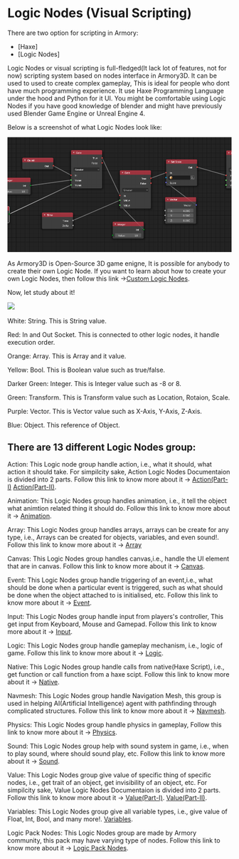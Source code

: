 # Logic Nodes (Visual Scripting)

There are two option for scripting in Armory:
* [Haxe]
* [Logic Nodes]

Logic Nodes or visual scripting is full-fledged(It lack lot of features, not for now) scripting system based on nodes interface in Armory3D.
It can be used to used to create complex gameplay, This is ideal for people who dont have much programming experience.
It use Haxe Programming Language under the hood and Python for it UI.
You might be comfortable using Logic Nodes if you have good knowledge of blender and might have previously used Blender Game Engine or Unreal Engine 4.

Below is a screenshot of what Logic Nodes look like:

![](/assets/logic_nodes_nodesgrouplook.JPG)

As Armory3D is Open-Source 3D game enigne, It is possible for anybody to create their own Logic Node.
If you want to learn about how to create your own Logic Nodes, then follow this link ->[Custom Logic Nodes](/dev/logicnodes.md).

Now, let study about it!

![](/assets/.JPG)

White: String. This is String value.

Red: In and Out Socket. This is connected to other logic nodes, it handle execution order.

Orange: Array. This is Array and it value.

Yellow: Bool. This is Boolean value such as true/false.

Darker Green: Integer. This is Integer value such as -8 or 8.

Green: Transform. This is Transform value such as Location, Rotaion, Scale.

Purple: Vector. This is Vector value such as X-Axis, Y-Axis, Z-Axis.

Blue: Object. This reference of Object.

## There are 13 different Logic Nodes group:

Action: This Logic node group handle action, i.e., what it should, what action it should take. For simpilcity sake, Action Logic Nodes Documentaion is divided into 2 parts. 
Follow this link to know more about it -> [Action(Part-I)](/logic_nodes/logic_nodes_action1.md) [Action(Part-II)](/logic_nodes/logic_nodes_action2.md).

Animation: This Logic Nodes group handles animation, i.e., it tell the object what animtion related thing it should do. 
Follow this link to know more about it -> [Animation](/logic_nodes/logic_nodes_animation.md).

Array: This Logic Nodes group handles arrays, arrays can be create for any type, i.e., Arrays can be created for objects, variables, and even sound!. 
Follow this link to know more about it -> [Array](/logic_nodes/logic_nodes_array.md)

Canvas: This Logic Nodes group handles canvas,i.e., handle the UI element that are in canvas. 
Follow this link to know more about it -> [Canvas](/logic_nodes/logic_nodes_canvas.md).

Event: This Logic Nodes group handle triggering of an event,i.e., what should be done when a particular event is triggered, such as what should be done when the object attached to is initialised, etc. 
Follow this link to know more about it -> [Event](/logic_nodes/logic_nodes_event.md).

Input: This Logic Nodes group handle input from players's controller, This get input from Keyboard, Mouse and Gamepad. 
Follow this link to know more about it -> [Input](/logic_nodes/logic_nodes_input.md).

Logic: This Logic Nodes group handle gameplay mechanism, i.e., logic of game. 
Follow this link to know more about it -> [Logic](/logic_nodes/logic_nodes_logic.md).

Native: This Logic Nodes group handle calls from native(Haxe Script), i.e., get function or call function from a haxe scipt. 
Follow this link to know more about it -> [Native](/logic_nodes/logic_nodes_native.md).

Navmesh: This Logic Nodes group handle Navigation Mesh, this group is used in helping AI(Artificial Intelligence) agent with pathfinding through complicated structures. 
Follow this link to know more about it -> [Navmesh](/logic_nodes/logic_nodes_navmesh.md).

Physics: This Logic Nodes group handle physics in gameplay, 
Follow this link to know more about it -> [Physics](/logic_nodes/logic_nodes_physics.md).

Sound: This Logic Nodes group help with sound system in game, i.e., when to play sound, where should sound play, etc. 
Follow this link to know more about it -> [Sound](/logic_nodes/logic_nodes_sound.md).

Value: This Logic Nodes group give value of specific thing of specific nodes, i.e., get trait of an object, get invisibility of an object, etc. For simpilcity sake, Value Logic Nodes Documentaion is divided into 2 parts. 
Follow this link to know more about it -> [Value(Part-I)](/logic_nodes/logic_nodes_value.md). [Value(Part-II)](/logic_nodes/logic_nodes_value.md).

Variables: This Logic Nodes group give all variable types, i.e., give value of Float, Int, Bool, and many more!.
[Variables](/logic_nodes/logic_nodes_variables.md).

Logic Pack Nodes: This Logic Nodes group are made by Armory community, this pack may have varying type of nodes. Follow this link to know more about it -> [Logic Pack Nodes](/logic_nodes/logic_nodes_logicpack.md).